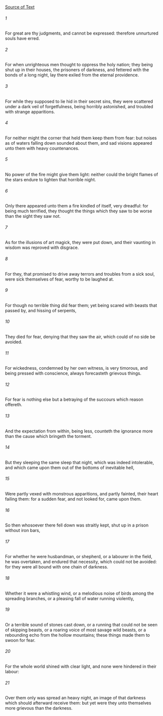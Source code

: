 [Source of Text](https://github.com/scrollmapper/bible_databases_deuterocanonical)

###### 1
For great are thy judgments, and cannot be expressed: therefore unnurtured souls have erred.

###### 2
For when unrighteous men thought to oppress the holy nation; they being shut up in their houses, the prisoners of darkness, and fettered with the bonds of a long night, lay there exiled from the eternal providence.

###### 3
For while they supposed to lie hid in their secret sins, they were scattered under a dark veil of forgetfulness, being horribly astonished, and troubled with strange apparitions.

###### 4
For neither might the corner that held them keep them from fear: but noises as of waters falling down sounded about them, and sad visions appeared unto them with heavy countenances.

###### 5
No power of the fire might give them light: neither could the bright flames of the stars endure to lighten that horrible night.

###### 6
Only there appeared unto them a fire kindled of itself, very dreadful: for being much terrified, they thought the things which they saw to be worse than the sight they saw not.

###### 7
As for the illusions of art magick, they were put down, and their vaunting in wisdom was reproved with disgrace.

###### 8
For they, that promised to drive away terrors and troubles from a sick soul, were sick themselves of fear, worthy to be laughed at.

###### 9
For though no terrible thing did fear them; yet being scared with beasts that passed by, and hissing of serpents,

###### 10
They died for fear, denying that they saw the air, which could of no side be avoided.

###### 11
For wickedness, condemned by her own witness, is very timorous, and being pressed with conscience, always forecasteth grievous things.

###### 12
For fear is nothing else but a betraying of the succours which reason offereth.

###### 13
And the expectation from within, being less, counteth the ignorance more than the cause which bringeth the torment.

###### 14
But they sleeping the same sleep that night, which was indeed intolerable, and which came upon them out of the bottoms of inevitable hell,

###### 15
Were partly vexed with monstrous apparitions, and partly fainted, their heart failing them: for a sudden fear, and not looked for, came upon them.

###### 16
So then whosoever there fell down was straitly kept, shut up in a prison without iron bars,

###### 17
For whether he were husbandman, or shepherd, or a labourer in the field, he was overtaken, and endured that necessity, which could not be avoided: for they were all bound with one chain of darkness.

###### 18
Whether it were a whistling wind, or a melodious noise of birds among the spreading branches, or a pleasing fall of water running violently,

###### 19
Or a terrible sound of stones cast down, or a running that could not be seen of skipping beasts, or a roaring voice of most savage wild beasts, or a rebounding echo from the hollow mountains; these things made them to swoon for fear.

###### 20
For the whole world shined with clear light, and none were hindered in their labour:

###### 21
Over them only was spread an heavy night, an image of that darkness which should afterward receive them: but yet were they unto themselves more grievous than the darkness.